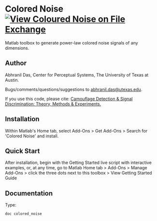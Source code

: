 # Colored Noise [![View Coloured Noise on File Exchange](https://www.mathworks.com/matlabcentral/images/matlab-file-exchange.svg)](https://www.mathworks.com/matlabcentral/fileexchange/121108-coloured-noise)
Matlab toolbox to generate power-law colored noise signals of any dimensions.
## Author
Abhranil Das, Center for Perceptual Systems, The University of Texas at Austin.

Bugs/comments/questions/suggestions to abhranil.das@utexas.edu.

If you use this code, please cite: [Camouflage Detection & Signal Discrimination: Theory, Methods & Experiments.](http://dx.doi.org/10.13140/RG.2.2.10585.80487)

## Installation
Within Matlab's Home tab, select Add-Ons > Get Add-Ons > Search for 'Colored Noise' and install.

## Quick Start
After installation, begin with the Getting Started live script with interactive examples, or, at any time, go to Matlab Home tab > Add-Ons > Manage Add-Ons > click the three dots next to this toolbox > View Getting Started Guide

## Documentation
Type:

    doc colored_noise
